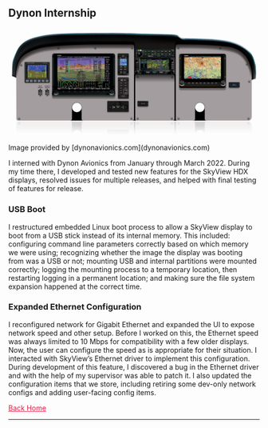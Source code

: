 ## Dynon Internship
<img src = "images/dynon_panel.jpg" style="width=80%">  
Image provided by [dynonavionics.com](dynonavionics.com)  

I interned with Dynon Avionics from January through March 2022. During my time there, I developed and tested new features for the SkyView HDX displays, resolved issues for multiple releases, and helped with final testing of features for release.

### USB Boot
I restructured embedded Linux boot process to allow a SkyView display to boot from a USB stick instead of its internal memory. This included: configuring command line parameters correctly based on which memory we were using; recognizing whether the image the display was booting from was a USB or not; mounting USB and internal partitions were mounted correctly; logging the mounting process to a temporary location, then restarting logging in a permanent location; and making sure the file system expansion happened at the correct time.  

### Expanded Ethernet Configuration
I reconfigured network for Gigabit Ethernet and expanded the UI to expose network speed and other setup. Before I worked on this, the Ethernet speed was always limited to 10 Mbps for compatibility with a few older displays. Now, the user can configure the speed as is appropriate for their situation. I interacted with SkyView’s Ethernet driver to implement this configuration. During development of this feature, I discovered a bug in the Ethernet driver and with the help of my supervisor was able to patch it. I also updated the configuration items that we store, including retiring some dev-only network configs and adding user-facing config items.  

<a href="https://katiebug2001.github.io/portfolio" style = "color:#E51746">Back Home</a> 

---
